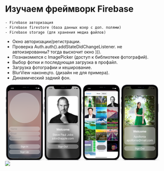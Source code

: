 # Изучаем фреймворк Firebase

    - Firebase авторизация
    - Firebase firestore (база данных юзер с доп. полями)
    - Firebase storage (для хранения медиа файлов)
    
- Окно авторизации/регистрации.
- Проверка Auth.auth().addStateDidChangeListener.
    не автоизированны? тогда выскочит окно ))).
- Познакомился с ImagePicker (доступ к библиотеке фотографий).
- Выбор фотки и последующая загрузка в профайл.
- Загрузка фотографии и кеширование.
- BlurView наконецто. (дизайн не для примера).
- Динамический задний фон.

<img src="https://github.com/ihValery/FirebaseProfile/blob/feature/ProfileFireBase.png?raw=true"></a>
<img src="https://github.com/ihValery/FirebaseProfile/blob/feature/profileFB.gif?raw=true"></a>
